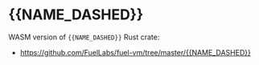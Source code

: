 
# {{NAME_DASHED}}

WASM version of `{{NAME_DASHED}}` Rust crate:
 - https://github.com/FuelLabs/fuel-vm/tree/master/{{NAME_DASHED}}
